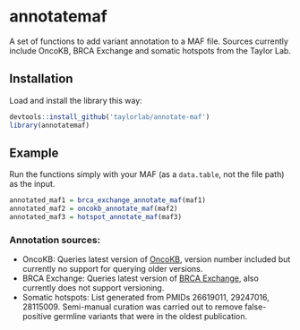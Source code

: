 # annotatemaf

A set of functions to add variant annotation to a MAF file.
Sources currently include OncoKB, BRCA Exchange and somatic hotspots from the Taylor Lab.

## Installation

Load and install the library this way:

``` r
devtools::install_github('taylorlab/annotate-maf')
library(annotatemaf)
```

## Example

Run the functions simply with your MAF (as a `data.table`, not the file path) as the input.

``` r
annotated_maf1 = brca_exchange_annotate_maf(maf1)
annotated_maf2 = oncokb_annotate_maf(maf2)
annotated_maf3 = hotspot_annotate_maf(maf3)
```

### Annotation sources:
- OncoKB: Queries latest version of [OncoKB](http://oncokb.org), version number included but currently no support for querying older versions.
- BRCA Exchange: Queries latest version of [BRCA Exchange](https://brcaexchange.org), also currently does not support versioning. 
- Somatic hotspots: List generated from PMIDs 26619011, 29247016, 28115009. Semi-manual curation was carried out to remove false-positive germline variants that were in the oldest publication. 


